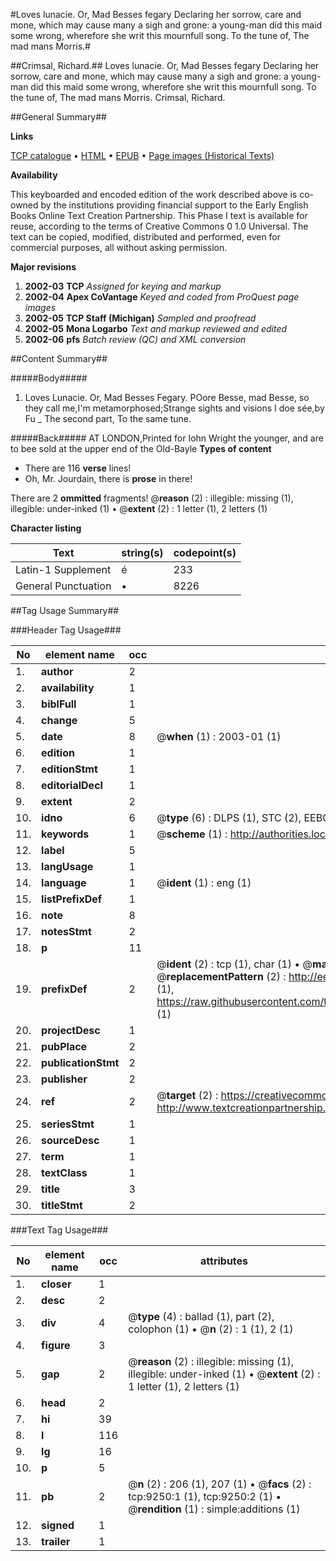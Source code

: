 #Loves lunacie. Or, Mad Besses fegary Declaring her sorrow, care and mone, which may cause many a sigh and grone: a young-man did this maid some wrong, wherefore she writ this mournfull song. To the tune of, The mad mans Morris.#

##Crimsal, Richard.##
Loves lunacie. Or, Mad Besses fegary Declaring her sorrow, care and mone, which may cause many a sigh and grone: a young-man did this maid some wrong, wherefore she writ this mournfull song. To the tune of, The mad mans Morris.
Crimsal, Richard.

##General Summary##

**Links**

[TCP catalogue](http://www.ota.ox.ac.uk/tcp/)  • 
[HTML](http://tei.it.ox.ac.uk/tcp/Texts-HTML/free/A19/A19008.html)  • 
[EPUB](http://tei.it.ox.ac.uk/tcp/Texts-EPUB/free/A19/A19008.epub) • 
[Page images (Historical Texts)](https://data.historicaltexts.jisc.ac.uk/view?pubId=eebo-99844439e&pageId=eebo-99844439e-9250-1)

**Availability**

This keyboarded and encoded edition of the
	       work described above is co-owned by the institutions
	       providing financial support to the Early English Books
	       Online Text Creation Partnership. This Phase I text is
	       available for reuse, according to the terms of Creative
	       Commons 0 1.0 Universal. The text can be copied,
	       modified, distributed and performed, even for
	       commercial purposes, all without asking permission.

**Major revisions**

1. __2002-03__ __TCP__ *Assigned for keying and markup*
1. __2002-04__ __Apex CoVantage__ *Keyed and coded from ProQuest page images*
1. __2002-05__ __TCP Staff (Michigan)__ *Sampled and proofread*
1. __2002-05__ __Mona Logarbo__ *Text and markup reviewed and edited*
1. __2002-06__ __pfs__ *Batch review (QC) and XML conversion*

##Content Summary##

#####Body#####

1. Loves Lunacie. Or, Mad Besses Fegary.
POore Besse, mad Besse, so they call me,I'm metamorphosed;Strange sights and visions I doe sée,by Fu
    _ The second part, To the same tune.

#####Back#####
AT LONDON,Printed for Iohn Wright the younger, and are to bee sold at the upper end of the Old-Bayle
**Types of content**

  * There are 116 **verse** lines!
  * Oh, Mr. Jourdain, there is **prose** in there!

There are 2 **ommitted** fragments! 
 @__reason__ (2) : illegible: missing (1), illegible: under-inked (1)  •  @__extent__ (2) : 1 letter (1), 2 letters (1)

**Character listing**


|Text|string(s)|codepoint(s)|
|---|---|---|
|Latin-1 Supplement|é|233|
|General Punctuation|•|8226|

##Tag Usage Summary##

###Header Tag Usage###

|No|element name|occ|attributes|
|---|---|---|---|
|1.|__author__|2||
|2.|__availability__|1||
|3.|__biblFull__|1||
|4.|__change__|5||
|5.|__date__|8| @__when__ (1) : 2003-01 (1)|
|6.|__edition__|1||
|7.|__editionStmt__|1||
|8.|__editorialDecl__|1||
|9.|__extent__|2||
|10.|__idno__|6| @__type__ (6) : DLPS (1), STC (2), EEBO-CITATION (1), PROQUEST (1), VID (1)|
|11.|__keywords__|1| @__scheme__ (1) : http://authorities.loc.gov/ (1)|
|12.|__label__|5||
|13.|__langUsage__|1||
|14.|__language__|1| @__ident__ (1) : eng (1)|
|15.|__listPrefixDef__|1||
|16.|__note__|8||
|17.|__notesStmt__|2||
|18.|__p__|11||
|19.|__prefixDef__|2| @__ident__ (2) : tcp (1), char (1)  •  @__matchPattern__ (2) : ([0-9\-]+):([0-9IVX]+) (1), (.+) (1)  •  @__replacementPattern__ (2) : http://eebo.chadwyck.com/downloadtiff?vid=$1&page=$2 (1), https://raw.githubusercontent.com/textcreationpartnership/Texts/master/tcpchars.xml#$1 (1)|
|20.|__projectDesc__|1||
|21.|__pubPlace__|2||
|22.|__publicationStmt__|2||
|23.|__publisher__|2||
|24.|__ref__|2| @__target__ (2) : https://creativecommons.org/publicdomain/zero/1.0/ (1), http://www.textcreationpartnership.org/docs/. (1)|
|25.|__seriesStmt__|1||
|26.|__sourceDesc__|1||
|27.|__term__|1||
|28.|__textClass__|1||
|29.|__title__|3||
|30.|__titleStmt__|2||


###Text Tag Usage###

|No|element name|occ|attributes|
|---|---|---|---|
|1.|__closer__|1||
|2.|__desc__|2||
|3.|__div__|4| @__type__ (4) : ballad (1), part (2), colophon (1)  •  @__n__ (2) : 1 (1), 2 (1)|
|4.|__figure__|3||
|5.|__gap__|2| @__reason__ (2) : illegible: missing (1), illegible: under-inked (1)  •  @__extent__ (2) : 1 letter (1), 2 letters (1)|
|6.|__head__|2||
|7.|__hi__|39||
|8.|__l__|116||
|9.|__lg__|16||
|10.|__p__|5||
|11.|__pb__|2| @__n__ (2) : 206 (1), 207 (1)  •  @__facs__ (2) : tcp:9250:1 (1), tcp:9250:2 (1)  •  @__rendition__ (1) : simple:additions (1)|
|12.|__signed__|1||
|13.|__trailer__|1||
